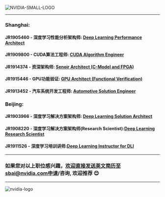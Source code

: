 ![NVIDIA-SMALL-LOGO](https://www.nvidia.com/etc/designs/nvidiaGDC/clientlibs_base/images/NVIDIA-Logo.svg)
____
### Shanghai:
#### JR1905460 - 深度学习性能分析架构师: [Deep Learning Performance Architect](/深度学习性能分析架构师.md)
#### JR1909800 - CUDA算法工程师: [CUDA Algorithm Engineer](/CUDA_Algorithm_Engineer.md)
#### JR1914374 - 资深架构师: [Senoir Architect (C-Model and FPGA)](/Senior_Architect.md)
#### JR1915446 - GPU功能验证: [GPU Architect (Functional Verification)](/GPU_Architect.md)
#### JR1913452 - 汽车系统开发工程师: [Automotive Solution Engineer](/Automotive_Solution_Engineer.md)

### Beijing:
#### JR1903966 - 深度学习解决方案架构师: [Deep Learning Solution Architect](/深度学习解决方案架构师.md)
#### JR1908220 - 深度学习解决方案架构师(Research Scientist):[Deep Learning Research Scientist](/深度学习解决方案架构师(Research).md)
#### JR1911526 - 深度学习培训讲师:[Deep Learning Instructor for DLI](/深度学习培训讲师.md)

____
### 如果您对以上职位感兴趣，欢迎直接发送英文简历至sbai@nvidia.com申请/咨询, 欢迎推荐 :blush:
____
![nvidia-logo](https://blogs.nvidia.com/wp-content/uploads/2018/04/23-deepcore-orbit-star.jpg)
